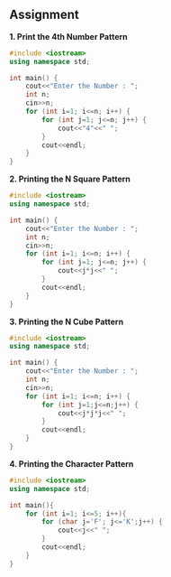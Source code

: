 ## Assignment

**1. Print the 4th Number Pattern**

```cpp
#include <iostream>
using namespace std;

int main() {
    cout<<"Enter the Number : ";
    int n;
    cin>>n;
    for (int i=1; i<=n; i++) {
        for (int j=1; j<=n; j++) {
            cout<<"4"<<" ";
        }
        cout<<endl;
    }
}
```

**2. Printing the N Square Pattern**

```cpp
#include <iostream>
using namespace std;

int main() {
    cout<<"Enter the Number : ";
    int n;
    cin>>n;
    for (int i=1; i<=n; i++) {
        for (int j=1; j<=n; j++) {
            cout<<j*j<<" ";
        }
        cout<<endl;
    }
}

```

**3. Printing the N Cube Pattern**

```cpp
#include <iostream>
using namespace std;

int main() {
    cout<<"Enter the Number : ";
    int n;
    cin>>n;
    for (int i=1; i<=n; i++) {
        for (int j=1;j<=n;j++) {
            cout<<j*j*j<<" ";
        }
        cout<<endl;
    }
}
```

**4. Printing the Character Pattern**

```cpp
#include <iostream>
using namespace std;

int main(){
    for (int i=1; i<=5; i++){
        for (char j='F'; j<='K';j++) {
            cout<<j<<" ";
        }
        cout<<endl;
    }
}
```